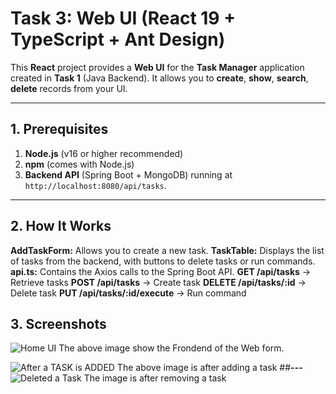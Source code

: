 # Task 3: Web UI (React 19 + TypeScript + Ant Design)

This **React** project provides a **Web UI** for the **Task Manager** application created in **Task 1** (Java Backend). It allows you to **create**, **show**, **search**, **delete** records from your UI.

---

## **1. Prerequisites**

1. **Node.js** (v16 or higher recommended)
2. **npm** (comes with Node.js)
3. **Backend API** (Spring Boot + MongoDB) running at `http://localhost:8080/api/tasks`.

---

## **2. How It Works**

**AddTaskForm:** Allows you to create a new task.
**TaskTable:** Displays the list of tasks from the backend, with buttons to delete tasks or run commands.
**api.ts:** Contains the Axios calls to the Spring Boot API.
**GET /api/tasks** → Retrieve tasks
**POST /api/tasks** → Create task
**DELETE /api/tasks/:id** → Delete task
**PUT /api/tasks/:id/execute** → Run command

## **3. Screenshots**

![Home UI](https://github.com/user-attachments/assets/a085db2a-f147-4bd1-a4ce-a5543686286c)
The above image show the Frondend of the Web form. 

![After a TASK is ADDED](https://github.com/user-attachments/assets/ee663b6e-3766-4e4a-9e5f-9d77e29cdf01)
The above image is after adding a task
##**---**
![Deleted a Task](https://github.com/user-attachments/assets/d970780f-84b3-44c8-a204-38afc60fecc9)
The image is after removing a task
